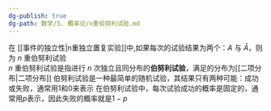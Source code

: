 ```yaml
---
dg-publish: true
dg-path: 数学/5. 概率论/n重伯努利试验.md
---
```


在 [[事件的独立性\|n重独立置复实验]]中,如果每次的试验结果为两个：$A$ 与 $\bar{A}$，则为 $n$ 重伯努利试验     
$n$ 重伯努利试验是指进行 $n$ 次独立且同分布的**伯努利试验**，满足的分布为[[二项分布\|二项分布]]
伯努利试验是一种最简单的随机试验，其结果只有两种可能：成功或失败，通常用1和0来表示
在伯努利试验中，每次试验成功的概率是固定的，通常用$p$表示，因此失败的概率就是$1-p$

